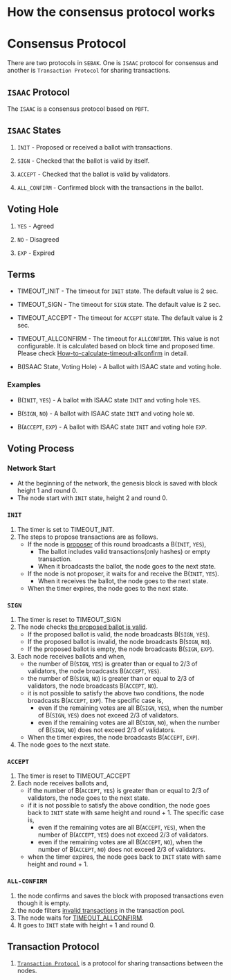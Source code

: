 # How the consensus protocol works

# Consensus Protocol

There are two protocols in `SEBAK`. One is `ISAAC` protocol for consensus and another is `Transaction Protocol` for sharing transactions.

## `ISAAC` Protocol
The `ISAAC` is a consensus protocol based on `PBFT`.

## `ISAAC` States
1. `INIT` - Proposed or received a ballot with transactions.

1. `SIGN` - Checked that the ballot is valid by itself.

1. `ACCEPT` - Checked that the ballot is valid by validators.

1. `ALL_CONFIRM` - Confirmed block with the transactions in the ballot.

## Voting Hole

1. `YES` - Agreed

1. `NO` - Disagreed

1. `EXP` - Expired

## Terms

* TIMEOUT_INIT - The timeout for `INIT` state. The default value is 2 sec.

* TIMEOUT_SIGN - The timeout for `SIGN` state. The default value is 2 sec.

* TIMEOUT_ACCEPT - The timeout for `ACCEPT` state. The default value is 2 sec.

* TIMEOUT_ALLCONFIRM - The timeout for `ALLCONFIRM`. This value is not configurable. It is calculated based on block time and proposed time. Please check [How-to-calculate-timeout-allconfirm](./[tech_doc]how_to_calculate_timeout_allconfirm.md) in detail.

* B(ISAAC State, Voting Hole) - A ballot with ISAAC state and voting hole.

### Examples

* B(`INIT`, `YES`) - A ballot with ISAAC state `INIT` and voting hole `YES`.

* B(`SIGN`, `NO`) - A ballot with ISAAC state `INIT` and voting hole `NO`.

* B(`ACCEPT`, `EXP`) - A ballot with ISAAC state `INIT` and voting hole `EXP`.

## Voting Process

### Network Start
* At the beginning of the network, the genesis block is saved with block height 1 and round 0.
* The node start with `INIT` state, height 2 and round 0.

### `INIT`
1. The timer is set to TIMEOUT_INIT.
1. The steps to propose transactions are as follows.
   * If the node is [proposer](./[tech_doc]how_to_select_the_proposer.md) of this round broadcasts a B(`INIT`, `YES`),
      * The ballot includes valid transactions(only hashes) or empty transaction.
      * When it broadcasts the ballot, the node goes to the next state.
   * If the node is not proposer, it waits for and receive the B(`INIT`, `YES`).
      * When it receives the ballot, the node goes to the next state.
   * When the timer expires, the node goes to the next state.

### `SIGN`
1. The timer is reset to TIMEOUT_SIGN
1. The node checks [the proposed ballot is valid](./[tech_doc]how_to_check_a_ballot_is_valid.md).
   * If the proposed ballot is valid, the node broadcasts B(`SIGN`, `YES`).
   * If the proposed ballot is invalid, the node broadcasts B(`SIGN`, `NO`).
   * If the proposed ballot is empty, the node broadcasts B(`SIGN`, `EXP`).
1. Each node receives ballots and when,
   * the number of B(`SIGN`, `YES`) is greater than or equal to 2/3 of validators, the node broadcasts B(`ACCEPT`, `YES`).
   * the number of B(`SIGN`, `NO`) is greater than or equal to 2/3 of validators, the node broadcasts B(`ACCEPT`, `NO`).
   * it is not possible to satisfy the above two conditions, the node broadcasts B(`ACCEPT`, `EXP`). The specific case is,
      * even if the remaining votes are all B(`SIGN`, `YES`), when the number of B(`SIGN`, `YES`) does not exceed 2/3 of validators.
      * even if the remaining votes are all B(`SIGN`, `NO`), when the number of B(`SIGN`, `NO`) does not exceed 2/3 of validators.
   * When the timer expires, the node broadcasts B(`ACCEPT`, `EXP`).
1. The node goes to the next state.

### `ACCEPT`
1. The timer is reset to TIMEOUT_ACCEPT
1. Each node receives ballots and,
   * if the number of B(`ACCEPT`, `YES`) is greater than or equal to 2/3 of validators, the node goes to the next state.
   * if it is not possible to satisfy the above condition, the node goes back to `INIT` state with same height and round + 1. The specific case is,
      * even if the remaining votes are all B(`ACCEPT`, `YES`), when the number of B(`ACCEPT`, `YES`) does not exceed 2/3 of validators.
      * even if the remaining votes are all B(`ACCEPT`, `NO`), when the number of B(`ACCEPT`, `NO`) does not exceed 2/3 of validators.
   * when the timer expires, the node goes back to `INIT` state with same height and round + 1.

### `ALL-CONFIRM`
1. the node confirms and saves the block with proposed transactions even though it is empty.
1. the node filters [invalid transactions](./[tech_doc]how_to_check_a_ballot_is_valid.md#transaction-validation) in the transaction pool.
1. The node waits for [TIMEOUT_ALLCONFIRM](./[tech_doc]how_to_calculate_timeout_allconfirm.md).
1. It goes to `INIT` state with height + 1 and round 0.

## Transaction Protocol
1. [`Transaction Protocol`](./[tech_doc]how_transactions_are_shared.md) is a protocol for sharing transactions between the nodes.